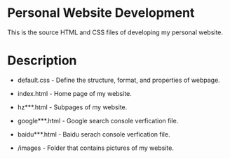 # Personal Website Development

This is the source HTML and CSS files of developing my personal website.

# Description

* default.css - Define the structure, format, and properties of webpage.

* index.html - Home page of my website.

* hz***.html - Subpages of my website.

* google***.html - Google search console verfication file.

* baidu***.html - Baidu serach console verfication file.

* /images - Folder that contains pictures of my website.
